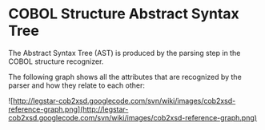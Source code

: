 # COBOL Structure Abstract Syntax Tree #

The Abstract Syntax Tree (AST) is produced by the parsing step in the COBOL structure recognizer.

The following graph shows all the attributes that are recognized by the parser and how they relate to each other:

![http://legstar-cob2xsd.googlecode.com/svn/wiki/images/cob2xsd-reference-graph.png](http://legstar-cob2xsd.googlecode.com/svn/wiki/images/cob2xsd-reference-graph.png)